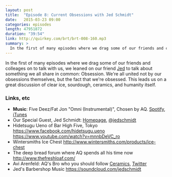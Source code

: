 ```yaml
---
layout: post
title:  "Episode 8: Current Obsessions with Jed Schmidt"
date:   2015-03-23 09:00
categories: episodes
length: 47951872
duration: "39:54"
link: http://quirkey.com/brt/brt-008-160.mp3
summary: >
  In the first of many episodes where we drag some of our friends and colleages on to talk with us, we leaned on our friend [Jed](http://jed.is) to talk about something we all share in common: Obsession. We're all united not by our obsessions themselves, but the fact that we're obsessed. This leads us on a great discussion of clear ice, sourdough, ceramics, and humanity itself.
---
```

In the first of many episodes where we drag some of our friends and colleages on to talk with us, we leaned on our friend [Jed](http://jed.is) to talk about something we all share in common: Obsession. We're all united not by our obsessions themselves, but the fact that we're obsessed. This leads us on a great discussion of clear ice, sourdough, ceramics, and humanity itself.

<!-- more -->

### Links, etc

* <strong>Music</strong>: Five Deez/Fat Jon "Omni (Instrumental)", Chosen by AQ. [Spotify](https://open.spotify.com/track/5KITIwa3cEjLVYrs4QSWCY), [iTunes](https://itunes.apple.com/us/album/koolmotor-instrumentals/id354644844)
* Our Special Guest, Jed Schmidt: [Homepage](http://jed.is), [@jedschmidt](https://twitter.com/jedschmidt)
* Hidetsugu Ueno of Bar High Five, Tokyo <https://www.facebook.com/hidetsugu.ueno> <https://www.youtube.com/watch?v=mnnbDeVC_ro>
* Wintersmiths Ice Chest <http://www.wintersmiths.com/products/ice-chest>
* The deep bread forum where AQ spends all his time now <http://www.thefreshloaf.com/>
* Avi Arenfeld: AQ's Bro who you should follow [Ceramics](http://aviarenfeld.com/), [Twitter](https://twitter.com/aviarenfeld)
* Jed's Barbershop Music <https://soundcloud.com/jedschmidt>
